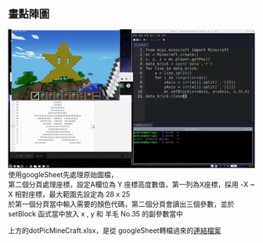 ## 畫點陣圖
![執行畫面](https://raw.githubusercontent.com/chyijiunn/minecraft_python/main/09_project/06_picDot/picDot.png)  
使用googleSheet先處理原始圖檔，  
第二個分頁處理座標，設定A欄位為 Y 座標高度數值，第一列為X座標，採用 -X ~ X 相對座標，最大範圍先設定為 28 x 25  
於第一個分頁當中輸入需要的顏色代碼，第二個分頁會讀出三個參數，並於 setBlock 函式當中放入 x , y 和 羊毛 No.35 的副參數當中

上方的dotPicMineCraft.xlsx，是從 googleSheet轉檔過來的[連結檔案](https://docs.google.com/spreadsheets/d/1kZ4rM2EgBAQepYDJAVq_NnGirRVX60CaGsxyM71mmF4/edit?usp=sharing)
